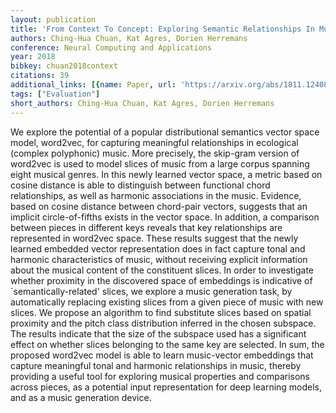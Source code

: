 ```yaml
---
layout: publication
title: 'From Context To Concept: Exploring Semantic Relationships In Music With Word2vec'
authors: Ching-Hua Chuan, Kat Agres, Dorien Herremans
conference: Neural Computing and Applications
year: 2018
bibkey: chuan2018context
citations: 39
additional_links: [{name: Paper, url: 'https://arxiv.org/abs/1811.12408'}]
tags: ["Evaluation"]
short_authors: Ching-Hua Chuan, Kat Agres, Dorien Herremans
---
```

We explore the potential of a popular distributional semantics vector space
model, word2vec, for capturing meaningful relationships in ecological (complex
polyphonic) music. More precisely, the skip-gram version of word2vec is used to
model slices of music from a large corpus spanning eight musical genres. In
this newly learned vector space, a metric based on cosine distance is able to
distinguish between functional chord relationships, as well as harmonic
associations in the music. Evidence, based on cosine distance between
chord-pair vectors, suggests that an implicit circle-of-fifths exists in the
vector space. In addition, a comparison between pieces in different keys
reveals that key relationships are represented in word2vec space. These results
suggest that the newly learned embedded vector representation does in fact
capture tonal and harmonic characteristics of music, without receiving explicit
information about the musical content of the constituent slices. In order to
investigate whether proximity in the discovered space of embeddings is
indicative of `semantically-related' slices, we explore a music generation
task, by automatically replacing existing slices from a given piece of music
with new slices. We propose an algorithm to find substitute slices based on
spatial proximity and the pitch class distribution inferred in the chosen
subspace. The results indicate that the size of the subspace used has a
significant effect on whether slices belonging to the same key are selected. In
sum, the proposed word2vec model is able to learn music-vector embeddings that
capture meaningful tonal and harmonic relationships in music, thereby providing
a useful tool for exploring musical properties and comparisons across pieces,
as a potential input representation for deep learning models, and as a music
generation device.